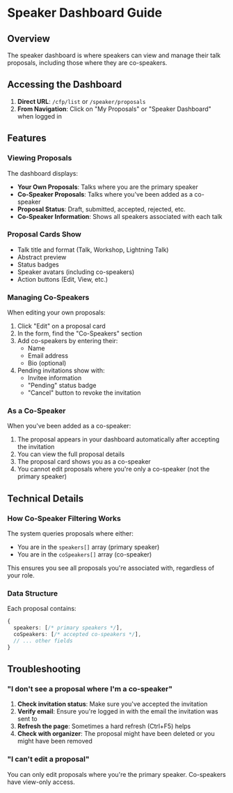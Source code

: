 # Speaker Dashboard Guide

## Overview

The speaker dashboard is where speakers can view and manage their talk proposals, including those where they are co-speakers.

## Accessing the Dashboard

1. **Direct URL**: `/cfp/list` or `/speaker/proposals`
2. **From Navigation**: Click on "My Proposals" or "Speaker Dashboard" when logged in

## Features

### Viewing Proposals

The dashboard displays:

- **Your Own Proposals**: Talks where you are the primary speaker
- **Co-Speaker Proposals**: Talks where you've been added as a co-speaker
- **Proposal Status**: Draft, submitted, accepted, rejected, etc.
- **Co-Speaker Information**: Shows all speakers associated with each talk

### Proposal Cards Show

- Talk title and format (Talk, Workshop, Lightning Talk)
- Abstract preview
- Status badges
- Speaker avatars (including co-speakers)
- Action buttons (Edit, View, etc.)

### Managing Co-Speakers

When editing your own proposals:

1. Click "Edit" on a proposal card
2. In the form, find the "Co-Speakers" section
3. Add co-speakers by entering their:
   - Name
   - Email address
   - Bio (optional)
4. Pending invitations show with:
   - Invitee information
   - "Pending" status badge
   - "Cancel" button to revoke the invitation

### As a Co-Speaker

When you've been added as a co-speaker:

1. The proposal appears in your dashboard automatically after accepting the invitation
2. You can view the full proposal details
3. The proposal card shows you as a co-speaker
4. You cannot edit proposals where you're only a co-speaker (not the primary speaker)

## Technical Details

### How Co-Speaker Filtering Works

The system queries proposals where either:

- You are in the `speakers[]` array (primary speaker)
- You are in the `coSpeakers[]` array (co-speaker)

This ensures you see all proposals you're associated with, regardless of your role.

### Data Structure

Each proposal contains:

```typescript
{
  speakers: [/* primary speakers */],
  coSpeakers: [/* accepted co-speakers */],
  // ... other fields
}
```

## Troubleshooting

### "I don't see a proposal where I'm a co-speaker"

1. **Check invitation status**: Make sure you've accepted the invitation
2. **Verify email**: Ensure you're logged in with the email the invitation was sent to
3. **Refresh the page**: Sometimes a hard refresh (Ctrl+F5) helps
4. **Check with organizer**: The proposal might have been deleted or you might have been removed

### "I can't edit a proposal"

You can only edit proposals where you're the primary speaker. Co-speakers have view-only access.
